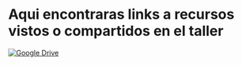 # Aqui encontraras links a recursos vistos o compartidos en el taller

[![Google Drive](https://img.shields.io/badge/Google_Drive-%234285F4.svg?logo=Google-Drive&logoColor=white)](LINK_DE_TU_DRIVE)
